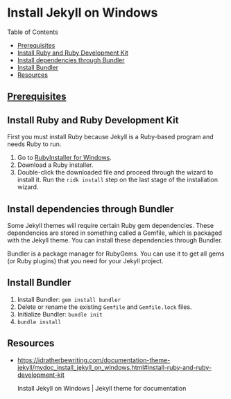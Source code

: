 # Install Jekyll on Windows

Table of Contents

- [Prerequisites](install-jekyll.markdown#prerequisites)
- [Install Ruby and Ruby Development Kit](#install-ruby-and-ruby-development-kit)
- [Install dependencies through Bundler](#install-dependencies-through-bundler)
- [Install Bundler](#install-bundler)
- [Resources](#resources)

## [Prerequisites](install-jekyll.markdown#prerequisites)

## Install Ruby and Ruby Development Kit

First you must install Ruby because Jekyll is a Ruby-based program and needs Ruby to run.

1. Go to [RubyInstaller for Windows](http://rubyinstaller.org/downloads/).
1. Download a Ruby installer.
1. Double-click the downloaded file and proceed through the wizard to install it. Run the `ridk install` step on the last stage of the installation wizard.

## Install dependencies through Bundler

Some Jekyll themes will require certain Ruby gem dependencies. These dependencies are stored in something called a Gemfile, which is packaged with the Jekyll theme. You can install these dependencies through Bundler.

Bundler is a package manager for RubyGems. You can use it to get all gems (or Ruby plugins) that you need for your Jekyll project.

## Install Bundler

1. Install Bundler: `gem install bundler`
1. Delete or rename the existing `Gemfile` and `Gemfile.lock` files.
1. Initialize Bundler: `bundle init`
1. `bundle install`

## Resources

- <https://idratherbewriting.com/documentation-theme-jekyll/mydoc_install_jekyll_on_windows.html#install-ruby-and-ruby-development-kit>

  Install Jekyll on Windows | Jekyll theme for documentation
